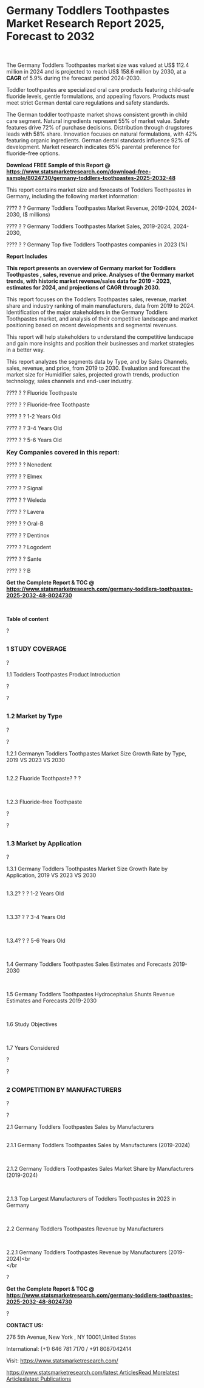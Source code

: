 <h1>Germany Toddlers Toothpastes Market Research Report 2025, Forecast to 2032</h1><br/><p>The Germany Toddlers Toothpastes market size was valued at US$ 112.4 million in 2024 and is projected to reach US$ 158.6 million by 2030, at a <strong>CAGR</strong> of 5.9% during the forecast period 2024-2030.</p>
 
 
 
 <p>Toddler toothpastes are specialized oral care products featuring child-safe fluoride levels, gentle formulations, and appealing flavors. Products must meet strict German dental care regulations and safety standards.</p>
 
 
 
 <p>The German toddler toothpaste market shows consistent growth in child care segment. Natural ingredients represent 55% of market value. Safety features drive 72% of purchase decisions. Distribution through drugstores leads with 58% share. Innovation focuses on natural formulations, with 42% featuring organic ingredients. German dental standards influence 92% of development. Market research indicates 65% parental preference for fluoride-free options.</p>
 
 
 
 <p><strong>Download FREE Sample of this Report @ <a href="https://www.statsmarketresearch.com/download-free-sample/8024730/germany-toddlers-toothpastes-2025-2032-48">https://www.statsmarketresearch.com/download-free-sample/8024730/germany-toddlers-toothpastes-2025-2032-48</a></strong></p>
 
 
 
 <p>This report contains market size and forecasts of Toddlers Toothpastes in Germany, including the following market information:</p>
 
 
 
 <p>???? ? ? Germany Toddlers Toothpastes Market Revenue, 2019-2024, 2024-2030, ($ millions)</p>
 
 
 
 <p>???? ? ? Germany Toddlers Toothpastes Market Sales, 2019-2024, 2024-2030,</p>
 
 
 
 <p>???? ? ? Germany Top five Toddlers Toothpastes companies in 2023 (%)</p>
 
 
 
 <p><strong>Report Includes</strong></p>
 
 
 
 <p><strong>This report presents an overview of Germany market for Toddlers Toothpastes , sales, revenue and price. Analyses of the Germany market trends, with historic market revenue/sales data for 2019 - 2023, estimates for 2024, and projections of <strong>CAGR</strong> through 2030.</strong></p>
 
 
 
 <p>This report focuses on the Toddlers Toothpastes sales, revenue, market share and industry ranking of main manufacturers, data from 2019 to 2024. Identification of the major stakeholders in the Germany Toddlers Toothpastes market, and analysis of their competitive landscape and market positioning based on recent developments and segmental revenues.</p>
 
 
 
 <p>This report will help stakeholders to understand the competitive landscape and gain more insights and position their businesses and market strategies in a better way.</p>
 
 
 
 <p>This report analyzes the segments data by Type, and by Sales Channels, sales, revenue, and price, from 2019 to 2030. Evaluation and forecast the market size for Humidifier sales, projected growth trends, production technology, sales channels and end-user industry.</p>
 
 
 
 <p>???? ? ? Fluoride Toothpaste</p>
 
 
 
 <p>???? ? ? Fluoride-free Toothpaste</p>
 
 
 
 <p>???? ? ? 1-2 Years Old</p>
 
 
 
 <p>???? ? ? 3-4 Years Old</p>
 
 
 
 <p>???? ? ? 5-6 Years Old</p>
 
 
 
 <p><span style="font-size:16px"><strong>Key Companies covered in this report:</strong></span></p>
 
 
 
 <p>???? ? ? Nenedent</p>
 
 
 
 <p>???? ? ? Elmex</p>
 
 
 
 <p>???? ? ? Signal</p>
 
 
 
 <p>???? ? ? Weleda</p>
 
 
 
 <p>???? ? ? Lavera</p>
 
 
 
 <p>???? ? ? Oral-B</p>
 
 
 
 <p>???? ? ? Dentinox</p>
 
 
 
 <p>???? ? ? Logodent</p>
 
 
 
 <p>???? ? ? Sante</p>
 
 
 
 <p>???? ? ? B</p>
 
 
 
 <div><b>Get the Complete Report & TOC @ <a href="https://www.statsmarketresearch.com/germany-toddlers-toothpastes-2025-2032-48-8024730">https://www.statsmarketresearch.com/germany-toddlers-toothpastes-2025-2032-48-8024730</a></b></div>
 
 
 
 <p><br />
 
 <b>Table of content</b></p>
 
 
 
 <p>? </p>
 
 
 
 <h2><span style="font-size:16px"><strong>1 STUDY COVERAGE</strong></span></h2>
 
 
 
 <p>? </p>
 
 
 
 <p>1.1 Toddlers Toothpastes Product Introduction</p>
 
 
 
 <p>? </p>
 
 
 
 <p>? </p>
 
 
 
 <h2><span style="font-size:16px"><strong>1.2 Market by Type</strong></span></h2>
 
 
 
 <p>? </p>
 
 
 
 <p>? </p>
 
 
 
 <p>1.2.1 Germanyn Toddlers Toothpastes Market Size Growth Rate by Type, 2019 VS 2023 VS 2030<br />
 
 <br />
 
 1.2.2 Fluoride Toothpaste? ? ? <br />
 
 <br />
 
 1.2.3 Fluoride-free Toothpaste<br />
 
 ? </p>
 
 
 
 <p>? </p>
 
 
 
 <h2><span style="font-size:16px"><strong>1.3 Market by Application</strong></span></h2>
 
 
 
 <p>? </p>
 
 
 
 <p>1.3.1 Germany Toddlers Toothpastes Market Size Growth Rate by Application, 2019 VS 2023 VS 2030<br />
 
 <br />
 
 1.3.2? ? ? 1-2 Years Old<br />
 
 <br />
 
 1.3.3? ? ? 3-4 Years Old<br />
 
 <br />
 
 1.3.4? ? ? 5-6 Years Old<br />
 
 <br />
 
 1.4 Germany Toddlers Toothpastes Sales Estimates and Forecasts 2019-2030<br />
 
 <br />
 
 1.5 Germany Toddlers Toothpastes Hydrocephalus Shunts Revenue Estimates and Forecasts 2019-2030<br />
 
 <br />
 
 1.6 Study Objectives<br />
 
 <br />
 
 1.7 Years Considered</p>
 
 
 
 <p>? </p>
 
 
 
 <p>? </p>
 
 
 
 <h2><span style="font-size:16px"><strong>2 COMPETITION BY MANUFACTURERS</strong></span></h2>
 
 
 
 <p>? </p>
 
 
 
 <p>? </p>
 
 
 
 <p>2.1 Germany Toddlers Toothpastes Sales by Manufacturers<br />
 
 <br />
 
 2.1.1 Germany Toddlers Toothpastes Sales by Manufacturers (2019-2024)<br />
 
 <br />
 
 2.1.2 Germany Toddlers Toothpastes Sales Market Share by Manufacturers (2019-2024)<br />
 
 <br />
 
 2.1.3 Top Largest Manufacturers of Toddlers Toothpastes in 2023 in Germany<br />
 
 <br />
 
 2.2 Germany Toddlers Toothpastes Revenue by Manufacturers<br />
 
 <br />
 
 2.2.1 Germany Toddlers Toothpastes Revenue by Manufacturers (2019-2024)<br<br></br<br></p>
 
 
 
 <p>? </p>
 
 
 
 <div><b>Get the Complete Report & TOC @ <a href="https://www.statsmarketresearch.com/germany-toddlers-toothpastes-2025-2032-48-8024730">https://www.statsmarketresearch.com/germany-toddlers-toothpastes-2025-2032-48-8024730</a></b></div>
 
 
 
 <p>? </p>
 
 
 
 <p><b>CONTACT US:</b><br />
 
 276 5th Avenue, New York , NY 10001,United States<br />
 
 International: (+1) 646 781 7170 / +91 8087042414<br />
 
 Visit: <a href="https://www.statsmarketresearch.com/">https://www.statsmarketresearch.com/</a><br />
 
 <a href="https://gyeongbokgung.com">https://www.statsmarketresearch.com/</a><a href="https://hallyeomaritime.com">latest Articles</a><a href="https://jingwansa.com">Read More</a><a href="https://nguoiviet.jp/">latest Articles</a><a href="https://www.intelmarketresearch.com/">latest Publications</a></p>